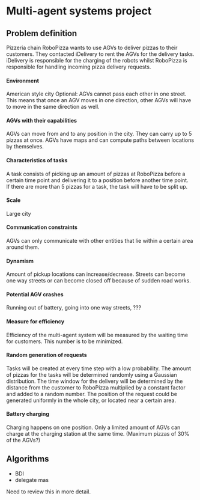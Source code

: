 # Multi-agent systems project

## Problem definition

Pizzeria chain RoboPizza wants to use AGVs to deliver pizzas to their customers. They contacted iDelivery to rent the AGVs for the delivery tasks. iDelivery is responsible for the charging of the robots whilst RoboPizza is responsible for handling incoming pizza delivery requests.

#### Environment
American style city
Optional: AGVs cannot pass each other in one street. This means that once an AGV moves in one direction, other AGVs will have to move in the same direction as well.

#### AGVs with their capabilities
AGVs can move from and to any position in the city. They can carry up to 5 pizzas at once. AGVs have maps and can compute paths between locations by themselves.

#### Characteristics of tasks
A task consists of picking up an amount of pizzas at RoboPizza before a certain time point and delivering it to a position before another time point.  
If there are more than 5 pizzas for a task, the task will have to be split up.

#### Scale
Large city

#### Communication constraints
AGVs can only communicate with other entities that lie within a certain area around them.

#### Dynamism
Amount of pickup locations can increase/decrease.
Streets can become one way streets or can become closed off because of sudden road works.  

#### Potential AGV crashes
Running out of battery, going into one way streets, ???

#### Measure for efficiency
Efficiency of the multi-agent system will be measured by the waiting time for customers. This number is to be minimized.

#### Random generation of requests
Tasks will be created at every time step with a low probability. The amount of pizzas for the tasks will be determined randomly using a Gaussian distribution. The time window for the delivery will be determined by the distance from the customer to RoboPizza multiplied by a constant factor and added to a random number.
The position of the request could be generated uniformly in the whole city, or located near a certain area.

#### Battery charging
Charging happens on one position. Only a limited amount of AGVs can charge at the charging station at the same time. (Maximum pizzas of 30% of the AGVs?)

## Algorithms
- BDI
- delegate mas

Need to review this in more detail.
